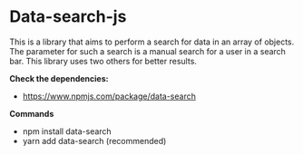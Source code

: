 # Data-search-js
This is a library that aims to perform a search for data in an array of objects. The parameter for such a search is a manual search for a user in a search bar.
This library uses two others for better results.

**Check the dependencies:**

- https://www.npmjs.com/package/data-search

**Commands**

- npm install data-search
- yarn add data-search (recommended)
